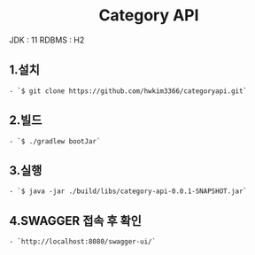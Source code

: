 <div align="center">
<h1>Category API</h1>
</div>

JDK : 11
RDBMS : H2


## 1.설치

    - `$ git clone https://github.com/hwkim3366/categoryapi.git`


## 2.빌드

    - `$ ./gradlew bootJar`


## 3.실행

    - `$ java -jar ./build/libs/category-api-0.0.1-SNAPSHOT.jar`

    
## 4.SWAGGER 접속 후 확인

    - `http://localhost:8080/swagger-ui/`
